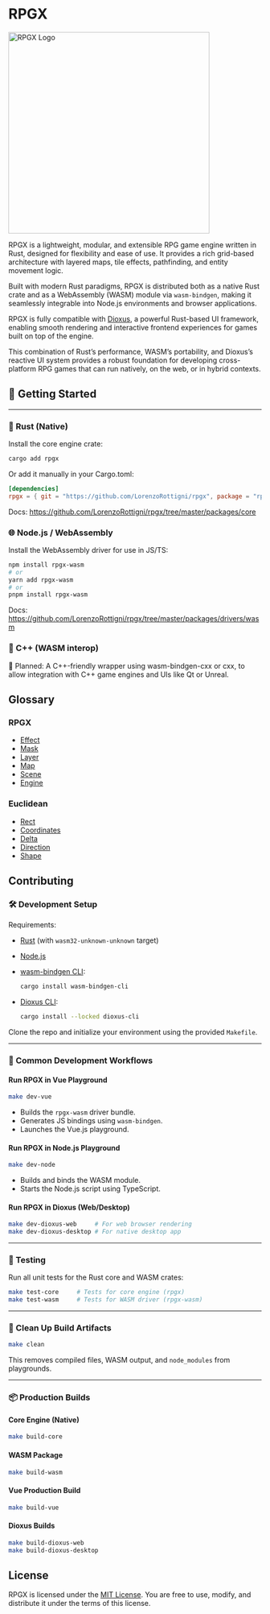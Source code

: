 # RPGX

<img src="https://s3.rottigni.tech/rpgx/rpgx_logo_transparent.webp" alt="RPGX Logo" width="400" />

RPGX is a lightweight, modular, and extensible RPG game engine written in Rust, designed for flexibility and ease of use. It provides a rich grid-based architecture with layered maps, tile effects, pathfinding, and entity movement logic.

Built with modern Rust paradigms, RPGX is distributed both as a native Rust crate and as a WebAssembly (WASM) module via `wasm-bindgen`, making it seamlessly integrable into Node.js environments and browser applications.

RPGX is fully compatible with [Dioxus](https://dioxuslabs.com/), a powerful Rust-based UI framework, enabling smooth rendering and interactive frontend experiences for games built on top of the engine.

This combination of Rust’s performance, WASM’s portability, and Dioxus’s reactive UI system provides a robust foundation for developing cross-platform RPG games that can run natively, on the web, or in hybrid contexts.

## 🚀 Getting Started

---

### 🦀 Rust (Native)

Install the core engine crate:

```sh
cargo add rpgx
```

Or add it manually in your Cargo.toml:

```toml
[dependencies]
rpgx = { git = "https://github.com/LorenzoRottigni/rpgx", package = "rpgx" }
```

Docs: https://github.com/LorenzoRottigni/rpgx/tree/master/packages/core

### 🌐 Node.js / WebAssembly

Install the WebAssembly driver for use in JS/TS:

```sh
npm install rpgx-wasm
# or
yarn add rpgx-wasm
# or
pnpm install rpgx-wasm
```

Docs: https://github.com/LorenzoRottigni/rpgx/tree/master/packages/drivers/wasm

### 🧱 C++ (WASM interop)

🚧 Planned: A C++-friendly wrapper using wasm-bindgen-cxx or cxx, to allow integration with C++ game engines and UIs like Qt or Unreal.

## Glossary

### RPGX

- [Effect](https://docs.rs/rpgx/0.1.3/rpgx/map/effect/enum.Effect.html)
- [Mask](https://docs.rs/rpgx/0.1.3/rpgx/map/mask/struct.Mask.html)
- [Layer](https://docs.rs/rpgx/0.1.3/rpgx/map/layer/struct.Layer.html)
- [Map](https://docs.rs/rpgx/0.1.3/rpgx/map/struct.Map.html)
- [Scene](https://docs.rs/rpgx/0.1.3/rpgx/engine/scene/struct.Scene.html)
- [Engine](https://docs.rs/rpgx/0.1.3/rpgx/engine/struct.Engine.html)

### Euclidean

- [Rect](https://docs.rs/rpgx/0.1.3/rpgx/eucl/rect/struct.Rect.html)
- [Coordinates](https://docs.rs/rpgx/0.1.3/rpgx/eucl/coordinates/struct.Coordinates.html)
- [Delta](https://docs.rs/rpgx/0.1.3/rpgx/eucl/delta/struct.Delta.html)
- [Direction](https://docs.rs/rpgx/0.1.3/rpgx/eucl/direction/enum.Direction.html)
- [Shape](https://docs.rs/rpgx/0.1.3/rpgx/eucl/shape/struct.Shape.html)


## Contributing

### 🛠 Development Setup

Requirements:

- [Rust](https://rustup.rs) (with `wasm32-unknown-unknown` target)
- [Node.js](https://nodejs.org)
- [wasm-bindgen CLI](https://rustwasm.github.io/docs/wasm-bindgen/):

  ```sh
  cargo install wasm-bindgen-cli
  ```

- [Dioxus CLI](https://dioxuslabs.com/):

  ```sh
  cargo install --locked dioxus-cli
  ```

Clone the repo and initialize your environment using the provided `Makefile`.

---

### 🚀 Common Development Workflows

#### Run RPGX in Vue Playground

```sh
make dev-vue
```

- Builds the `rpgx-wasm` driver bundle.
- Generates JS bindings using `wasm-bindgen`.
- Launches the Vue.js playground.

#### Run RPGX in Node.js Playground

```sh
make dev-node
```

- Builds and binds the WASM module.
- Starts the Node.js script using TypeScript.

#### Run RPGX in Dioxus (Web/Desktop)

```sh
make dev-dioxus-web     # For web browser rendering
make dev-dioxus-desktop # For native desktop app
```

---

### 🧪 Testing

Run all unit tests for the Rust core and WASM crates:

```sh
make test-core     # Tests for core engine (rpgx)
make test-wasm     # Tests for WASM driver (rpgx-wasm)
```

---

### 🧹 Clean Up Build Artifacts

```sh
make clean
```

This removes compiled files, WASM output, and `node_modules` from playgrounds.

---

### 📦 Production Builds

#### Core Engine (Native)

```sh
make build-core
```

#### WASM Package

```sh
make build-wasm
```

#### Vue Production Build

```sh
make build-vue
```

#### Dioxus Builds

```sh
make build-dioxus-web
make build-dioxus-desktop
```

## License

RPGX is licensed under the [MIT License](LICENSE). You are free to use, modify, and distribute it under the terms of this license.